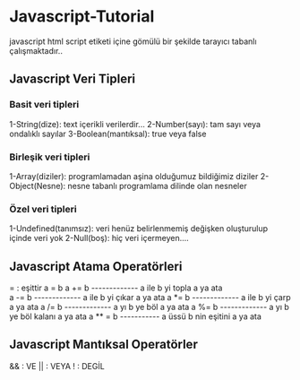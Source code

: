 # Javascript-Tutorial

javascript html script etiketi içine gömülü bir şekilde tarayıcı tabanlı çalışmaktadır..

## Javascript Veri Tipleri 

### Basit veri tipleri 
1-String(dize): text içerikli verilerdir...
2-Number(sayı): tam sayı veya ondalıklı sayılar
3-Boolean(mantıksal): true veya false

### Birleşik veri tipleri 
1-Array(diziler): programlamadan aşina olduğumuz bildiğimiz diziler
2-Object(Nesne): nesne tabanlı programlama dilinde olan nesneler

### Özel veri tipleri
1-Undefined(tanımsız): veri henüz belirlenmemiş değişken oluşturulup içinde veri yok
2-Null(boş): hiç veri içermeyen....


## Javascript Atama Operatörleri 

= : eşittir a = b
a += b ------------- a ile b yi topla a ya ata</br>
a -= b ------------- a ile b yi çıkar a ya ata
a *= b ------------- a ile b yi çarp  a ya ata
a /= b ------------- a yı b ye böl a ya ata
a %= b ------------- a yı b ye böl kalanı a ya ata
a ** = b ----------- a üssü b nin eşitini a ya ata 

## Javascript Mantıksal Operatörler

&& : VE
|| : VEYA
!  : DEGİL



